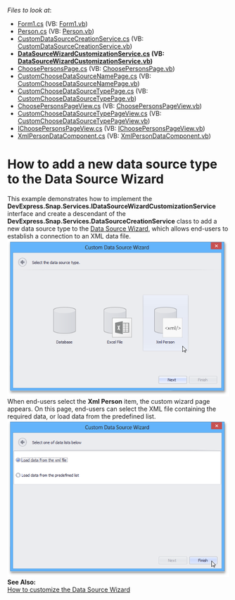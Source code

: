 <!-- default file list -->
*Files to look at*:

* [Form1.cs](./CS/CustomWizardExample/Form1.cs) (VB: [Form1.vb](./VB/CustomWizardExample/Form1.vb))
* [Person.cs](./CS/CustomWizardExample/Person.cs) (VB: [Person.vb](./VB/CustomWizardExample/Person.vb))
* [CustomDataSourceCreationService.cs](./CS/CustomWizardExample/Wizard/CustomDataSourceCreationService.cs) (VB: [CustomDataSourceCreationService.vb](./VB/CustomWizardExample/Wizard/CustomDataSourceCreationService.vb))
* **[DataSourceWizardCustomizationService.cs](./CS/CustomWizardExample/Wizard/DataSourceWizardCustomizationService.cs) (VB: [DataSourceWizardCustomizationService.vb](./VB/CustomWizardExample/Wizard/DataSourceWizardCustomizationService.vb))**
* [ChoosePersonsPage.cs](./CS/CustomWizardExample/Wizard/Presenters/ChoosePersonsPage.cs) (VB: [ChoosePersonsPage.vb](./VB/CustomWizardExample/Wizard/Presenters/ChoosePersonsPage.vb))
* [CustomChooseDataSourceNamePage.cs](./CS/CustomWizardExample/Wizard/Presenters/CustomChooseDataSourceNamePage.cs) (VB: [CustomChooseDataSourceNamePage.vb](./VB/CustomWizardExample/Wizard/Presenters/CustomChooseDataSourceNamePage.vb))
* [CustomChooseDataSourceTypePage.cs](./CS/CustomWizardExample/Wizard/Presenters/CustomChooseDataSourceTypePage.cs) (VB: [CustomChooseDataSourceTypePage.vb](./VB/CustomWizardExample/Wizard/Presenters/CustomChooseDataSourceTypePage.vb))
* [ChoosePersonsPageView.cs](./CS/CustomWizardExample/Wizard/Views/ChoosePersonsPageView.cs) (VB: [ChoosePersonsPageView.vb](./VB/CustomWizardExample/Wizard/Views/ChoosePersonsPageView.vb))
* [CustomChooseDataSourceTypePageView.cs](./CS/CustomWizardExample/Wizard/Views/CustomChooseDataSourceTypePageView.cs) (VB: [CustomChooseDataSourceTypePageView.vb](./VB/CustomWizardExample/Wizard/Views/CustomChooseDataSourceTypePageView.vb))
* [IChoosePersonsPageView.cs](./CS/CustomWizardExample/Wizard/Views/IChoosePersonsPageView.cs) (VB: [IChoosePersonsPageView.vb](./VB/CustomWizardExample/Wizard/Views/IChoosePersonsPageView.vb))
* [XmlPersonDataComponent.cs](./CS/CustomWizardExample/Wizard/XmlPersonDataComponent.cs) (VB: [XmlPersonDataComponent.vb](./VB/CustomWizardExample/Wizard/XmlPersonDataComponent.vb))
<!-- default file list end -->
# How to add a new data source type to the Data Source Wizard


This example demonstrates how to implement the <strong>DevExpress.Snap.Services.IDataSourceWizardCustomizationService</strong> interface and create a descendant of the <strong>DevExpress.Snap.Services.DataSourceCreationService</strong> class to add a new data source type to the <a href="https://documentation.devexpress.com/#WindowsForms/CustomDocument15603">Data Source Wizard</a>, which allows end-users to establish a connection to an XML data file. <br /><img src="https://raw.githubusercontent.com/DevExpress-Examples/how-to-add-a-new-data-source-type-to-the-data-source-wizard-t310160/15.2.4+/media/13d44a2d-879a-11e5-80bf-00155d62480c.png"><br />When end-users select the <strong>Xml Person</strong> item, the custom wizard page appears. On this page, end-users can select the XML file containing the required data, or load data from the predefined list.<br /><img src="https://raw.githubusercontent.com/DevExpress-Examples/how-to-add-a-new-data-source-type-to-the-data-source-wizard-t310160/15.2.4+/media/28f522d9-879a-11e5-80bf-00155d62480c.png"><br /><strong>See Also:</strong><br /><a href="https://documentation.devexpress.com/#WindowsForms/CustomDocument114899">How to customize the Data Source Wizard</a>

<br/>


